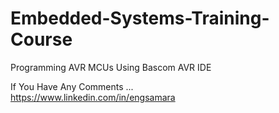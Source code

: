 # Embedded-Systems-Training-Course
Programming AVR MCUs Using Bascom AVR IDE <br />

If You Have Any Comments ... <br />
https://www.linkedin.com/in/engsamara



